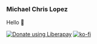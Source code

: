 ### Michael Chris Lopez

Hello 👋

<a href="https://liberapay.com/mcchris/donate"><img alt="Donate using Liberapay" src="https://liberapay.com/assets/widgets/donate.svg"></a>
[![ko-fi](https://ko-fi.com/img/githubbutton_sm.svg)](https://ko-fi.com/P5P56PGHA)

<!--
**mcchrish/mcchrish** is a ✨ _special_ ✨ repository because its `README.md` (this file) appears on your GitHub profile.

Here are some ideas to get you started:

- 🔭 I’m currently working on ...
- 🌱 I’m currently learning ...
- 👯 I’m looking to collaborate on ...
- 🤔 I’m looking for help with ...
- 💬 Ask me about ...
- 📫 How to reach me: ...
- 😄 Pronouns: ...
- ⚡ Fun fact: ...
-->
